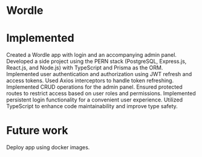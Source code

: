 # Wordle

# Implemented

Created a Wordle app with login and an accompanying admin panel.
Developed a side project using the PERN stack (PostgreSQL, Express.js, React.js, and Node.js) with TypeScript and Prisma as the ORM.
Implemented user authentication and authorization using JWT refresh and access tokens.
Used Axios interceptors to handle token refreshing.
Implemented CRUD operations for the admin panel.
Ensured protected routes to restrict access based on user roles and permissions.
Implemented persistent login functionality for a convenient user experience.
Utilized TypeScript to enhance code maintainability and improve type safety.

# Future work

Deploy app using docker images.
